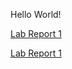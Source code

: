 
Hello World!

[Lab Report 1](lab-report-1-week-2.html)

[Lab Report 1](https://siddhant-kumar-ucsd.github.io/cse15l-lab-reports/lab-report-1-week-2.html)